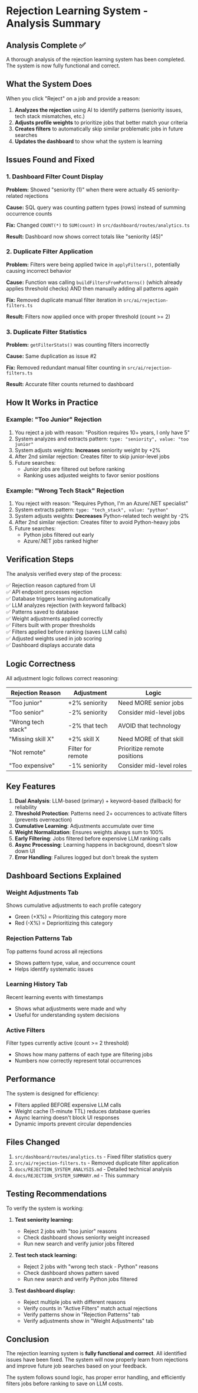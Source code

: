 # Rejection Learning System - Analysis Summary

## Analysis Complete ✅

A thorough analysis of the rejection learning system has been completed. The system is now fully functional and correct.

## What the System Does

When you click "Reject" on a job and provide a reason:

1. **Analyzes the rejection** using AI to identify patterns (seniority issues, tech stack mismatches, etc.)
2. **Adjusts profile weights** to prioritize jobs that better match your criteria
3. **Creates filters** to automatically skip similar problematic jobs in future searches
4. **Updates the dashboard** to show what the system is learning

## Issues Found and Fixed

### 1. Dashboard Filter Count Display
**Problem:** Showed "seniority (1)" when there were actually 45 seniority-related rejections

**Cause:** SQL query was counting pattern types (rows) instead of summing occurrence counts

**Fix:** Changed `COUNT(*)` to `SUM(count)` in `src/dashboard/routes/analytics.ts`

**Result:** Dashboard now shows correct totals like "seniority (45)"

### 2. Duplicate Filter Application
**Problem:** Filters were being applied twice in `applyFilters()`, potentially causing incorrect behavior

**Cause:** Function was calling `buildFiltersFromPatterns()` (which already applies threshold checks) AND then manually adding all patterns again

**Fix:** Removed duplicate manual filter iteration in `src/ai/rejection-filters.ts`

**Result:** Filters now applied once with proper threshold (count >= 2)

### 3. Duplicate Filter Statistics
**Problem:** `getFilterStats()` was counting filters incorrectly

**Cause:** Same duplication as issue #2

**Fix:** Removed redundant manual filter counting in `src/ai/rejection-filters.ts`

**Result:** Accurate filter counts returned to dashboard

## How It Works in Practice

### Example: "Too Junior" Rejection

1. You reject a job with reason: "Position requires 10+ years, I only have 5"
2. System analyzes and extracts pattern: `type: "seniority", value: "too junior"`
3. System adjusts weights: **Increases** seniority weight by +2%
4. After 2nd similar rejection: Creates filter to skip junior-level jobs
5. Future searches: 
   - Junior jobs are filtered out before ranking
   - Ranking uses adjusted weights to favor senior positions

### Example: "Wrong Tech Stack" Rejection

1. You reject with reason: "Requires Python, I'm an Azure/.NET specialist"
2. System extracts pattern: `type: "tech_stack", value: "python"`
3. System adjusts weights: **Decreases** Python-related tech weight by -2%
4. After 2nd similar rejection: Creates filter to avoid Python-heavy jobs
5. Future searches:
   - Python jobs filtered out early
   - Azure/.NET jobs ranked higher

## Verification Steps

The analysis verified every step of the process:

✅ Rejection reason captured from UI  
✅ API endpoint processes rejection  
✅ Database triggers learning automatically  
✅ LLM analyzes rejection (with keyword fallback)  
✅ Patterns saved to database  
✅ Weight adjustments applied correctly  
✅ Filters built with proper thresholds  
✅ Filters applied before ranking (saves LLM calls)  
✅ Adjusted weights used in job scoring  
✅ Dashboard displays accurate data  

## Logic Correctness

All adjustment logic follows correct reasoning:

| Rejection Reason | Adjustment | Logic |
|-----------------|------------|-------|
| "Too junior" | +2% seniority | Need MORE senior jobs |
| "Too senior" | -2% seniority | Consider mid-level jobs |
| "Wrong tech stack" | -2% that tech | AVOID that technology |
| "Missing skill X" | +2% skill X | Need MORE of that skill |
| "Not remote" | Filter for remote | Prioritize remote positions |
| "Too expensive" | -1% seniority | Consider mid-level roles |

## Key Features

1. **Dual Analysis**: LLM-based (primary) + keyword-based (fallback) for reliability
2. **Threshold Protection**: Patterns need 2+ occurrences to activate filters (prevents overreaction)
3. **Cumulative Learning**: Adjustments accumulate over time
4. **Weight Normalization**: Ensures weights always sum to 100%
5. **Early Filtering**: Jobs filtered before expensive LLM ranking calls
6. **Async Processing**: Learning happens in background, doesn't slow down UI
7. **Error Handling**: Failures logged but don't break the system

## Dashboard Sections Explained

### Weight Adjustments Tab
Shows cumulative adjustments to each profile category
- Green (+X%) = Prioritizing this category more
- Red (-X%) = Deprioritizing this category

### Rejection Patterns Tab
Top patterns found across all rejections
- Shows pattern type, value, and occurrence count
- Helps identify systematic issues

### Learning History Tab
Recent learning events with timestamps
- Shows what adjustments were made and why
- Useful for understanding system decisions

### Active Filters
Filter types currently active (count >= 2 threshold)
- Shows how many patterns of each type are filtering jobs
- Numbers now correctly represent total occurrences

## Performance

The system is designed for efficiency:
- Filters applied BEFORE expensive LLM calls
- Weight cache (1-minute TTL) reduces database queries
- Async learning doesn't block UI responses
- Dynamic imports prevent circular dependencies

## Files Changed

1. `src/dashboard/routes/analytics.ts` - Fixed filter statistics query
2. `src/ai/rejection-filters.ts` - Removed duplicate filter application
3. `docs/REJECTION_SYSTEM_ANALYSIS.md` - Detailed technical analysis
4. `docs/REJECTION_SYSTEM_SUMMARY.md` - This summary

## Testing Recommendations

To verify the system is working:

1. **Test seniority learning:**
   - Reject 2 jobs with "too junior" reasons
   - Check dashboard shows seniority weight increased
   - Run new search and verify junior jobs filtered

2. **Test tech stack learning:**
   - Reject 2 jobs with "wrong tech stack - Python" reasons
   - Check dashboard shows pattern saved
   - Run new search and verify Python jobs filtered

3. **Test dashboard display:**
   - Reject multiple jobs with different reasons
   - Verify counts in "Active Filters" match actual rejections
   - Verify patterns show in "Rejection Patterns" tab
   - Verify adjustments show in "Weight Adjustments" tab

## Conclusion

The rejection learning system is **fully functional and correct**. All identified issues have been fixed. The system will now properly learn from rejections and improve future job searches based on your feedback.

The system follows sound logic, has proper error handling, and efficiently filters jobs before ranking to save on LLM costs.

